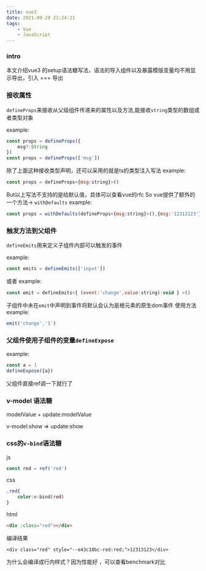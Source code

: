 ```yaml
---
title: vue3
date: 2021-09-20 21:24:21
tags:  
    - Vue 
    - JavaScript
---
```


### intro

本文介绍vue3 的setup语法糖写法，语法的导入组件以及暴露模版变量均不用显示导出，引入 === 导出

### 接收属性

`defineProps`来接收从父级组件传递来的属性以及方法,能接收`string`类型的数组或者类型对象
<!-- more -->
example:
```js
const props = defineProps({
    msg?:String
})
const props = defineProps(['msg'])
```
除了上面这种接收类型声明，还可以采用的就是ts的类型注入写法
example:
```js
const props = defineProps<{msg:string}>()
```
But以上写法不支持的是给默认值，具体可以查看vue的rfc
So vue提供了额外的一个方法-> `withDefaults`
example:
```js
const props = withDefaults(defineProps<{msg:string}>(),{msg:'12313123'})
```

### 触发方法到父组件

`defineEmits`用来定义子组件内部可以触发的事件

example:
```js
const emits = defineEmits(['input'])
```
或者
example:
```js
const emit = defineEmits<{ (event:'change',value:string):void } >()
```
子组件中未在`emit`中声明到事件将默认会认为是根元素的原生dom事件
使用方法 example:

```js
emit('change','1')
```

### 父组件使用子组件的变量`defineExpose`
 
example:
```js
const a = 1
defineExpose({a})
```
父组件直接ref调一下就行了

### v-model 语法糖

modelValue + update:modelValue

v-model:show => update:show


### css的`v-bind`语法糖
js
```js
const red = ref('red')
```
css
```css
.red{
    color:v-bind(red)
}
```
html
```html
<div :class="red"></div>
```
编译结果

`<div class="red" style="--e43c18bc-red:red;">12313123</div>`

为什么会编译成行内样式？因为性能好 ，可以查看benchmark对比

